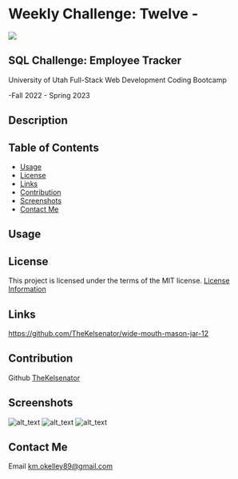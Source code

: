 # Weekly Challenge: Twelve -

  <a href="https://choosealicense.com/licenses/mit">
  <img src="https://img.shields.io/badge/License-MIT-blue" />
  </a>

## SQL Challenge: Employee Tracker

  University of Utah
  Full-Stack Web Development Coding Bootcamp

  -Fall 2022 - Spring 2023

## Description

  

## Table of Contents

- [Usage](#usage)
- [License](#license)
- [Links](#links)
- [Contribution](#contribution)
- [Screenshots](#screenshots)
- [Contact Me](#contact)

## Usage



## License

  This project is licensed under the terms of the MIT license.
  [License Information](https://choosealicense.com/licenses/mit)


## Links

  

  https://github.com/TheKelsenator/wide-mouth-mason-jar-12

## Contribution

  Github [TheKelsenator](https://github.com/TheKelsenator)

## Screenshots

 ![alt_text]()
 ![alt_text]()
 ![alt_text]()

## Contact Me

  Email [km.okelley89@gmail.com](mailto:km.okelley89@gmail.com)